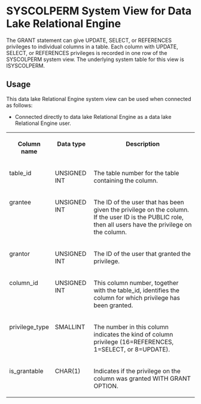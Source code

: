 <!-- loio3be726d16c5f1014a99fa1418cc708d9 -->

# SYSCOLPERM System View for Data Lake Relational Engine

The GRANT statement can give UPDATE, SELECT, or REFERENCES privileges to individual columns in a table. Each column with UPDATE, SELECT, or REFERENCES privileges is recorded in one row of the SYSCOLPERM system view. The underlying system table for this view is ISYSCOLPERM.



<a name="loio3be726d16c5f1014a99fa1418cc708d9__section_v1w_qbq_b4b"/>

## Usage

This data lake Relational Engine system view can be used when connected as follows:

-   Connected directly to data lake Relational Engine as a data lake Relational Engine user.




<table>
<tr>
<th valign="top">

Column name

</th>
<th valign="top">

Data type

</th>
<th valign="top">

Description

</th>
</tr>
<tr>
<td valign="top">

table\_id

</td>
<td valign="top">

UNSIGNED INT

</td>
<td valign="top">

The table number for the table containing the column.

</td>
</tr>
<tr>
<td valign="top">

grantee

</td>
<td valign="top">

UNSIGNED INT

</td>
<td valign="top">

The ID of the user that has been given the privilege on the column. If the user ID is the PUBLIC role, then all users have the privilege on the column.

</td>
</tr>
<tr>
<td valign="top">

grantor

</td>
<td valign="top">

UNSIGNED INT

</td>
<td valign="top">

The ID of the user that granted the privilege.

</td>
</tr>
<tr>
<td valign="top">

column\_id

</td>
<td valign="top">

UNSIGNED INT

</td>
<td valign="top">

This column number, together with the table\_id, identifies the column for which privilege has been granted.

</td>
</tr>
<tr>
<td valign="top">

privilege\_type

</td>
<td valign="top">

SMALLINT

</td>
<td valign="top">

The number in this column indicates the kind of column privilege \(16=REFERENCES, 1=SELECT, or 8=UPDATE\).

</td>
</tr>
<tr>
<td valign="top">

is\_grantable

</td>
<td valign="top">

CHAR\(1\)

</td>
<td valign="top">

Indicates if the privilege on the column was granted WITH GRANT OPTION.

</td>
</tr>
</table>

